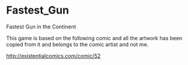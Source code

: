 # Fastest_Gun
Fastest Gun in the Continent

This game is based on the following comic and all the artwork has been copied from it and belongs to the comic artist and not me.

http://existentialcomics.com/comic/52
